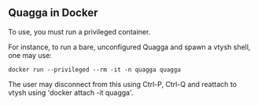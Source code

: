 Quagga in Docker
-----------------

To use, you must run a privileged container.

For instance, to run a bare, unconfigured Quagga and
spawn a vtysh shell, one may use:

```
docker run --privileged --rm -it -n quagga quagga
```

The user may disconnect from this using Ctrl-P, Ctrl-Q and
reattach to vtysh using 'docker attach -it quagga'.
